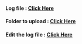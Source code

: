#### Log file : [Click Here](https://github.com/d8rkmind/supreme-octo-fortnight/blob/main/testcase/log.testcase.md)
#### Folder to upload : [Click Here](https://github.com/d8rkmind/supreme-octo-fortnight/tree/main/testcase/files)
#### Edit the log file : [Click Here](https://github.com/d8rkmind/supreme-octo-fortnight/edit/main/testcase/log.testcase.md)
